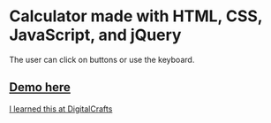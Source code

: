 # Calculator made with HTML, CSS, JavaScript, and jQuery

The user can click on buttons or use the keyboard.

## [Demo here](http://www.kdavidmoore.com/calculator)

[I learned this at DigitalCrafts](https://www.digitalcrafts.com)
